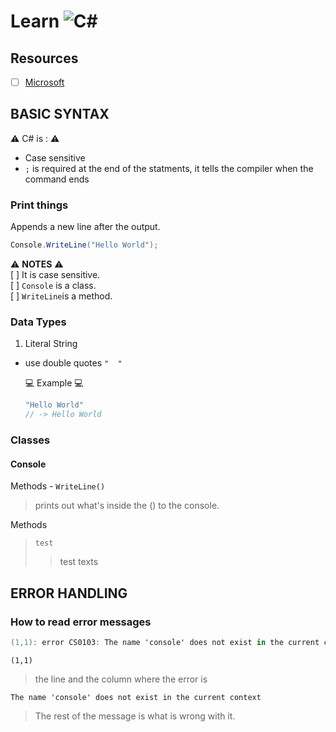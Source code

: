# Learn ![C#](https://img.shields.io/badge/c%23-%23239120.svg?style=for-the-badge&logo=csharp&logoColor=white)

## Resources

- [ ] [Microsoft](https://learn.microsoft.com/en-us/training/modules/csharp-write-first/)

## BASIC SYNTAX

:warning: C# is : :warning:

- Case sensitive
- `;` is required at the end of the statments, it  tells the compiler when the command ends

### **Print things**

Appends a new line after the output.

```cs
Console.WriteLine("Hello World");
```

:warning: **NOTES** :warning:  
[ ] It is case sensitive.  
[ ] `Console` is a class.  
[ ] `WriteLine`is a method.

### Data Types  

1. Literal String

- use double quotes ` "  " `  

   :computer: Example :computer:

    ```cs
    "Hello World"
    // -> Hello World
    ```

### **Classes**

#### **Console**  

Methods - `WriteLine()`

> prints out what's inside the () to the console.  

Methods

> `test`
>> test texts

## ERROR HANDLING

### How to read error messages

```cs
(1,1): error CS0103: The name 'console' does not exist in the current context
```

`(1,1)`
> the line and the column where the error is  

`The name 'console' does not exist in the current context`
> The rest of the message is what is wrong with it.
